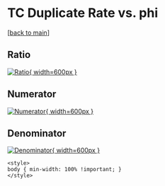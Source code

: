 # TC Duplicate Rate vs. phi

[[back to main](./)]



## Ratio

[![Ratio](../mtv/var/TC_duplrate_stack_phi.png){ width=600px }](../mtv/var/TC_duplrate_stack_phi.pdf)

## Numerator

[![Numerator](../mtv/num/TC_duplrate_stack_phi_num.png){ width=600px }](../mtv/num/TC_duplrate_stack_phi_num.pdf)

## Denominator

[![Denominator](../mtv/den/TC_duplrate_stack_phi_den.png){ width=600px }](../mtv/den/TC_duplrate_stack_phi_den.pdf)


``` {=html}
<style>
body { min-width: 100% !important; }
</style>
```

